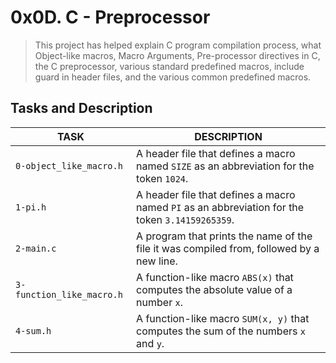 # 0x0D. C - Preprocessor

> This project has helped explain C program compilation process, what Object-like macros, Macro Arguments, Pre-processor directives in C, the C preprocessor, various standard predefined macros, include guard in header files, and the various common predefined macros.

## Tasks and Description
TASK | DESCRIPTION
--- | ---
`0-object_like_macro.h` | A header file that defines a macro named `SIZE` as an abbreviation for the token `1024`.
`1-pi.h` | A header file that defines a macro named `PI` as an abbreviation for the token `3.14159265359`.
`2-main.c` | A program that prints the name of the file it was compiled from, followed by a new line.
`3-function_like_macro.h` | A function-like macro `ABS(x)` that computes the absolute value of a number `x`.
`4-sum.h` | A function-like macro `SUM(x, y)` that computes the sum of the numbers `x` and `y`.